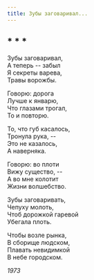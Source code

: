 ```yaml
---
title: Зубы заговаривал...
---
```

## * * *

Зубы заговаривал,\
А теперь -- забыл\
Я секреты варева,\
Травы ворожбы.

Говорю: дорога\
Лучше к январю,\
Что глазами трогал,\
То и повторю.

То, что губ касалось,\
Тронула рука, --\
Это не казалось,\
А наверняка.

Говорю: во плоти\
Вижу существо, --\
А во мне колотит\
Жизни волшебство.

Зубы заговаривать,\
Чепуху молоть,\
Чтоб дорожкой гаревой\
Убегала плоть.

Чтобы возле рынка,\
В сборище людском,\
Плавать невидимкой\
В небе городском.

*1973*
